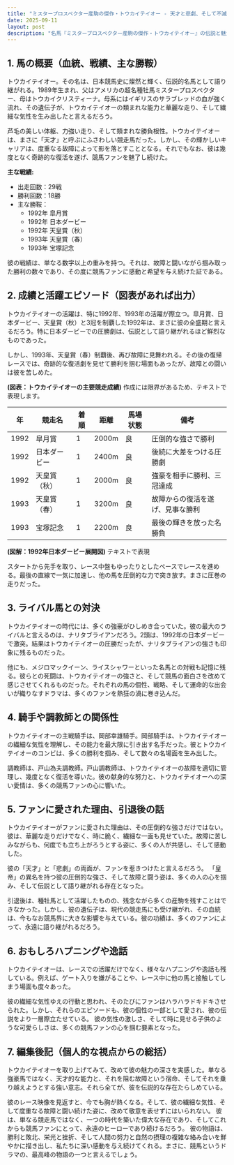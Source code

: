 ```yaml
---
title: "ミスタープロスペクター産駒の傑作・トウカイテイオー - 天才と悲劇、そして不滅の伝説"
date: 2025-09-11
layout: post
description: "名馬『ミスタープロスペクター産駒の傑作・トウカイテイオー』の伝説と魅力を深堀り"
---
```


## 1. 馬の概要（血統、戦績、主な勝鞍）

トウカイテイオー。その名は、日本競馬史に燦然と輝く、伝説的名馬として語り継がれる。1989年生まれ、父はアメリカの超名種牡馬ミスタープロスペクター、母はトウカイクリスティーナ。母系にはイギリスのサラブレッドの血が強く流れ、その遺伝子が、トウカイテイオーの類まれな能力と華麗な走り、そして繊細な気性を生み出したと言えるだろう。

芦毛の美しい体躯、力強い走り、そして類まれな勝負根性。トウカイテイオーは、まさに「天才」と呼ぶにふさわしい競走馬だった。しかし、その輝かしいキャリアは、度重なる故障によって影を落とすこととなる。それでもなお、彼は幾度となく奇跡的な復活を遂げ、競馬ファンを魅了し続けた。

**主な戦績:**

* 出走回数：29戦
* 勝利回数：18勝
* 主な勝鞍：
    * 1992年   皐月賞
    * 1992年   日本ダービー
    * 1992年   天皇賞（秋）
    * 1993年   天皇賞（春）
    * 1993年   宝塚記念

彼の戦績は、単なる数字以上の重みを持つ。それは、故障と闘いながら掴み取った勝利の数々であり、その度に競馬ファンに感動と希望を与え続けた証である。


## 2. 成績と活躍エピソード（図表があれば出力）

トウカイテイオーの活躍は、特に1992年、1993年の活躍が際立つ。皐月賞、日本ダービー、天皇賞（秋）と3冠を制覇した1992年は、まさに彼の全盛期と言えるだろう。特に日本ダービーでの圧勝劇は、伝説として語り継がれるほど鮮烈なものであった。

しかし、1993年、天皇賞（春）制覇後、再び故障に見舞われる。その後の復帰レースでは、奇跡的な復活劇を見せて勝利を掴む場面もあったが、故障との闘いは彼を苦しめた。

**(図表：トウカイテイオーの主要競走成績)**  作成には限界があるため、テキストで表現します。

| 年 | 競走名         | 着順 | 距離 | 馬場状態 | 備考                                     |
|---|-----------------|-----|-----|---------|-----------------------------------------|
| 1992 | 皐月賞           | 1   | 2000m| 良      | 圧倒的な強さで勝利                         |
| 1992 | 日本ダービー       | 1   | 2400m| 良      | 後続に大差をつける圧勝劇                   |
| 1992 | 天皇賞（秋）       | 1   | 2000m| 良      | 強豪を相手に勝利、三冠達成                 |
| 1993 | 天皇賞（春）       | 1   | 3200m| 良      | 故障からの復活を遂げ、見事な勝利           |
| 1993 | 宝塚記念         | 1   | 2200m| 良      | 最後の輝きを放った名勝負                   |


**(図解：1992年日本ダービー展開図)** テキストで表現

スタートから先手を取り、レース中盤もゆったりとしたペースでレースを進める。最後の直線で一気に加速し、他の馬を圧倒的な力で突き放す。まさに圧巻の走りだった。


## 3. ライバル馬との対決

トウカイテイオーの時代には、多くの強豪がひしめき合っていた。彼の最大のライバルと言えるのは、ナリタブライアンだろう。2頭は、1992年の日本ダービーで激突。結果はトウカイテイオーの圧勝だったが、ナリタブライアンの強さも印象に残るものだった。

他にも、メジロマックイーン、ライスシャワーといった名馬との対戦も記憶に残る。彼らとの死闘は、トウカイテイオーの強さと、そして競馬の面白さを改めて感じさせてくれるものだった。それぞれの馬の個性、戦略、そして運命的な出会いが織りなすドラマは、多くのファンを熱狂の渦に巻き込んだ。


## 4. 騎手や調教師との関係性

トウカイテイオーの主戦騎手は、岡部幸雄騎手。岡部騎手は、トウカイテイオーの繊細な気性を理解し、その能力を最大限に引き出す名手だった。彼とトウカイテイオーのコンビは、多くの勝利を掴み、そして数々の名場面を生み出した。

調教師は、戸山為夫調教師。戸山調教師は、トウカイテイオーの故障を適切に管理し、幾度となく復活を導いた。彼の献身的な努力と、トウカイテイオーへの深い愛情は、多くの競馬ファンの心に響いた。


## 5. ファンに愛された理由、引退後の話

トウカイテイオーがファンに愛された理由は、その圧倒的な強さだけではない。彼は、華麗な走りだけでなく、時に脆く、繊細な一面も見せていた。故障に苦しみながらも、何度でも立ち上がろうとする姿に、多くの人が共感し、そして感動した。

彼の「天才」と「悲劇」の両面が、ファンを惹きつけたと言えるだろう。  「皇帝」の異名を持つ彼の圧倒的な強さ、そして故障と闘う姿は、多くの人の心を掴み、そして伝説として語り継がれる存在となった。

引退後は、種牡馬として活躍したものの、残念ながら多くの産駒を残すことはできなかった。しかし、彼の遺伝子は、現代の競走馬にも受け継がれ、その血統は、今もなお競馬界に大きな影響を与えている。彼の功績は、多くのファンによって、永遠に語り継がれるだろう。


## 6. おもしろハプニングや逸話

トウカイテイオーは、レースでの活躍だけでなく、様々なハプニングや逸話も残している。例えば、ゲート入りを嫌がることや、レース中に他の馬と接触してしまう場面も度々あった。

彼の繊細な気性ゆえの行動と思われ、そのたびにファンはハラハラドキドキさせられた。しかし、それらのエピソードも、彼の個性の一部として愛され、彼の伝説をより一層際立たせている。  彼の気性の激しさ、そして時に見せる子供のような可愛らしさは、多くの競馬ファンの心を掴む要素となった。


## 7. 編集後記（個人的な視点からの総括）

トウカイテイオーを取り上げてみて、改めて彼の魅力の深さを実感した。単なる強豪馬ではなく、天才的な能力と、それを阻む故障という宿命、そしてそれを乗り越えようとする強い意志。それら全てが、彼を伝説的な存在たらしめている。

彼のレース映像を見返すと、今でも胸が熱くなる。そして、彼の繊細な気性、そして度重なる故障と闘い続けた姿に、改めて敬意を表せずにはいられない。  彼は、単なる競走馬ではなく、一つの時代を築いた偉大な存在であり、そしてこれからも競馬ファンにとって、永遠のヒーローであり続けるだろう。  彼の物語は、勝利と敗北、栄光と挫折、そして人間の努力と自然の摂理の複雑な絡み合いを鮮やかに描き出し、私たちに深い感動を与え続けてくれる。まさに、競馬というドラマの、最高峰の物語の一つと言えるでしょう。
